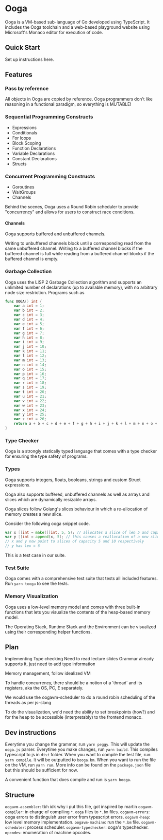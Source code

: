 # Ooga

Ooga is a VM-based sub-language of Go developed using TypeScript.
It includes the Ooga toolchain and a web-based playground website using Microsoft's Monaco
editor for execution of code.

## Quick Start

Set up instructions here.

## Features 

### Pass by reference

All objects in Ooga are copied by reference. Ooga programmers don't like reasoning in a functional paradigm, so
everything is MUTABLE!

### Sequential Programming Constructs

- Expressions
- Conditionals
- For loops
- Block Scoping
- Function Declarations
- Variable Declarations
- Constant Declarations
- Structs

### Concurrent Programming Constructs

- Goroutines
- WaitGroups
- Channels

Behind the scenes, Ooga uses a Round Robin scheduler to provide "concurrency" and allows for users
to construct race conditions.

#### Channels

Ooga supports buffered and unbuffered channels.

Writing to unbuffered channels block until a corresponding read from the same unbuffered channel.
Writing to a buffered channel blocks if the buffered channel is full while reading from a buffered channel blocks
if the buffered channel is empty.

### Garbage Collection

Ooga uses the LISP 2 Garbage Collection algorithm and supports an unlimited number of declarations (up 
to available memory), with no arbitrary node size restriction. Programs such as

```go
func OOGA() int {
    var a int = 1;
    var b int = 2;
    var c int = 3;
    var d int = 4;
    var e int = 5;
    var f int = 6;
    var g int = 7;
    var h int = 8;
    var i int = 9;
    var j int = 10;
    var k int = 11;
    var l int = 12;
    var m int = 13;
    var n int = 14;
    var o int = 15;
    var p int = 16;
    var q int = 17;
    var r int = 18;
    var s int = 19;
    var t int = 20;
    var u int = 21;
    var v int = 22;
    var w int = 23;
    var x int = 24;
    var y int = 25;
    var z int = 26;
    return a + b + c + d + e + f + g + h + i + j + k + l + m + n + o + p + q + r + s + t + u + v + w +x + y + z;
}
```

### Type Checker

Ooga is a strongly statically typed language that comes with a type checker for ensuring the type safety
of programs.

### Types

Ooga supports integers, floats, booleans, strings and custom Struct expressions.

Ooga also supports buffered, unbuffered channels as well as arrays and slices which are dynamically resizable arrays.

Ooga slices follow Golang's slices behaviour in which a re-allocation of memory creates a new slice.

Consider the following ooga snippet code.
```go
var x []int = make([]int, 5, 5); // allocates a slice of len 5 and capacity 5
var y []int = append(x, 5); // this causes a reallocation of a new slice of capacity 10
// x and y now point to slices of capacity 5 and 10 respectively
// y has len = 6
```

This is a test case in our suite.

### Test Suite

Ooga comes with a comprehensive test suite that tests all included features. Run `yarn tooga` to see the tests.

### Memory Visualization

Ooga uses a low-level memory model and comes with three built-in functions that lets you visualize
the contents of the heap-based memory model.

The Operating Stack, Runtime Stack and the Environment can be visualized using their corresponding
helper functions.


## Plan

Implementing Type checking
Need to read lecture slides
Grammar already supports it, just need to add type information

Memory management, follow idealized VM

To handle concurrency, there should be a notion of a 'thread' and its registers, aka the 
OS, PC, E separately.

We would use the oogavm-scheduler to do a round robin scheduling of the threads as per js-slang

To do the visualization, we'd need the ability to set breakpoints (how?) and for the heap to be
accessible (interpretably) to the frontend monaco.


## Dev instructions

Everytime you change the grammar, run `yarn peggy`. This will update the `ooga.js` parser.
Everytime you make changes, run `yarn build`. This compiles typescript to js in `dist` folder.
When you want to compile the test file, run `yarn compile`. It will be outputted to `booga.bm`.
When you want to run the file on the VM, run `yarn run`.
More info can be found on the `package.json` file but this should be sufficient for now.

A convenient function that does compile and run is `yarn booga`.

## Structure

`oogavm-assembler`: tbh idk why i put this file, got inspired by martin
`oogavm-compiler`: in charge of compiling `*.ooga` files to `*.bm` files.
`oogavm-errors`: ooga errors to distinguish user error from typescript errors.
`oogavm-heap`: low level memory implementation.
`oogavm-machine`: run the `*.bm` file.
`oogavm-scheduler`: process scheduler.
`oogavm-typechecker`: ooga's typechecker.
`opcodes`: enumeration of machine opcodes.
